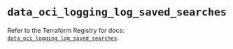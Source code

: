 # `data_oci_logging_log_saved_searches`

Refer to the Terraform Registry for docs: [`data_oci_logging_log_saved_searches`](https://registry.terraform.io/providers/hashicorp/oci/7.19.0/docs/data-sources/logging_log_saved_searches).
